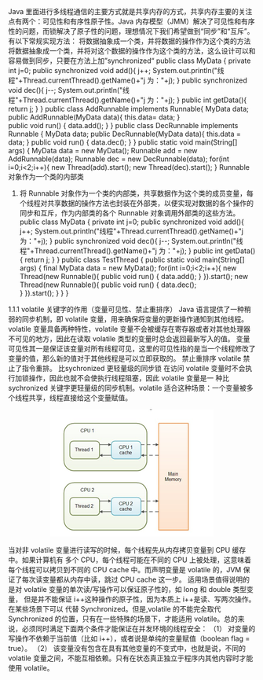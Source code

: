 Java 里面进行多线程通信的主要方式就是共享内存的方式，共享内存主要的关注点有两个：可见性和有序性原子性。Java 内存模型（JMM）解决了可见性和有序性的问题，而锁解决了原子性的问题，理想情况下我们希望做到“同步”和“互斥”。有以下常规实现方法： 
将数据抽象成一个类，并将数据的操作作为这个类的方法 
将数据抽象成一个类，并将对这个数据的操作作为这个类的方法，这么设计可以和容易做到同步，只要在方法上加”synchronized“ 
public class MyData { 
     private int j=0; public  synchronized void add(){ 
         j++; 
System.out.println("线程"+Thread.currentThread().getName()+"j 为："+j); 
} 
public  synchronized void dec(){ 
         j--; 
      System.out.println("线程"+Thread.currentThread().getName()+"j 为："+j); 
     } 
     public int getData(){          return j; 
     } 
} 
public class AddRunnable implements Runnable{ 
    MyData data;     public AddRunnable(MyData data){         this.data= data; 
    }  
    public void run() {             data.add(); 
     } 
 } 
public class DecRunnable implements Runnable { 
    MyData data;     public DecRunnable(MyData data){         this.data = data; 
    } 
    public void run() {             data.dec(); 
    } 
} 
 public static void main(String[] args) { 
        MyData data = new MyData(); 
        Runnable add = new AddRunnable(data);         Runnable dec = new DecRunnable(data);         for(int i=0;i<2;i++){             new Thread(add).start();             new Thread(dec).start(); 
        } 
Runnable 对象作为一个类的内部类 
1.	将 Runnable 对象作为一个类的内部类，共享数据作为这个类的成员变量，每个线程对共享数据的操作方法也封装在外部类，以便实现对数据的各个操作的同步和互斥，作为内部类的各个 Runnable 对象调用外部类的这些方法。 
public class MyData { 
     private int j=0;      public  synchronized void add(){          j++; 
     System.out.println("线程"+Thread.currentThread().getName()+"j 为："+j); 
     } 
     public  synchronized void dec(){          j--; 
      System.out.println("线程"+Thread.currentThread().getName()+"j 为："+j); 
     } 
     public int getData(){ 
         return j; 
     } 
} 
public class TestThread { 
    public static void main(String[] args) {         final MyData data = new MyData();         for(int i=0;i<2;i++){             new Thread(new Runnable(){                public void run() {                     data.add(); 
                 } 
             }).start(); 
            new Thread(new Runnable(){                  public void run() {                     data.dec();  
                 } 
             }).start(); 
        } 
    } 
} 
 



1.1.1	volatile 关键字的作用（变量可见性、禁止重排序） 
Java 语言提供了一种稍弱的同步机制，即 volatile 变量，用来确保将变量的更新操作通知到其他线程。volatile 变量具备两种特性，volatile 变量不会被缓存在寄存器或者对其他处理器不可见的地方，因此在读取 volatile 类型的变量时总会返回最新写入的值。 
变量可见性其一是保证该变量对所有线程可见，这里的可见性指的是当一个线程修改了变量的值，那么新的值对于其他线程是可以立即获取的。 
禁止重排序 
 volatile 禁止了指令重排。 
比sychronized 更轻量级的同步锁 
在访问 volatile 变量时不会执行加锁操作，因此也就不会使执行线程阻塞，因此 volatile 变量是一
种比 sychronized 关键字更轻量级的同步机制。volatile 适合这种场景：一个变量被多个线程共享，线程直接给这个变量赋值。 
<div align=center>

![1589108822519.png](..\images\1589108822519.png)

</div>

当对非 volatile 变量进行读写的时候，每个线程先从内存拷贝变量到 CPU 缓存中。如果计算机有
多个 CPU，每个线程可能在不同的 CPU 上被处理，这意味着每个线程可以拷贝到不同的 CPU 
cache 中。而声明变量是 volatile 的，JVM 保证了每次读变量都从内存中读，跳过 CPU cache 这一步。 
适用场景值得说明的是对 volatile 变量的单次读/写操作可以保证原子性的，如 long 和 double 类型变量，
但是并不能保证 i++这种操作的原子性，因为本质上 i++是读、写两次操作。在某些场景下可以
代替 Synchronized。但是,volatile 的不能完全取代 Synchronized 的位置，只有在一些特殊的场景下，才能适用 volatile。总的来说，必须同时满足下面两个条件才能保证在并发环境的线程安全： 
（1）	对变量的写操作不依赖于当前值（比如 i++），或者说是单纯的变量赋值（boolean flag = true）。 
（2）	该变量没有包含在具有其他变量的不变式中，也就是说，不同的 volatile 变量之间，不能互相依赖。只有在状态真正独立于程序内其他内容时才能使用 volatile。 

